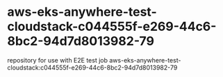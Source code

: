 # aws-eks-anywhere-test-cloudstack-c044555f-e269-44c6-8bc2-94d7d8013982-79
repository for use with E2E test job aws-eks-anywhere-test-cloudstack:c044555f-e269-44c6-8bc2-94d7d8013982-79
